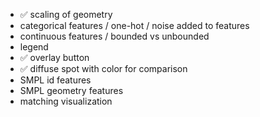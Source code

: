 - ✅ scaling of geometry 
- categorical features / one-hot / noise added to features
- continuous features / bounded vs unbounded
- legend
- ✅ overlay button
- ✅ diffuse spot with color for comparison
- SMPL id features
- SMPL geometry features
- matching visualization